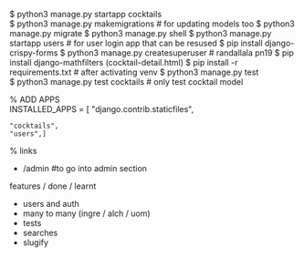 $ python3 manage.py startapp cocktails    
$ python3 manage.py makemigrations      # for updating models too 
$ python3 manage.py migrate
$ python3 manage.py shell 
$ python3 manage.py startapp users    # for user login app that can be resused
$ pip install django-crispy-forms
$ python3 manage.py createsuperuser     # randallala pn19
$ pip install django-mathfilters (cocktail-detail.html)
$ pip install -r requirements.txt       # after activating venv
$ python3 manage.py test     
$ python3 manage.py test cocktails      # only test cocktail model

% ADD APPS  
INSTALLED_APPS = [
    "django.contrib.staticfiles",
    
    "cocktails",
    "users",]


% links
- /admin #to go into admin section

features / done / learnt
- users and auth
- many to many (ingre / alch / uom)
- tests
- searches
- slugify
